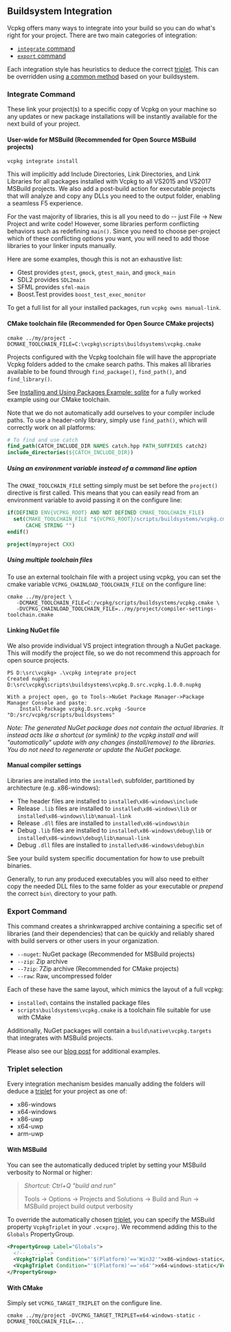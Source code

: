 ## Buildsystem Integration

Vcpkg offers many ways to integrate into your build so you can do what's right for your project. There are two main categories of integration:

- [`integrate` command](#integrate)
- [`export` command](#export)

Each integration style has heuristics to deduce the correct [triplet][]. This can be overridden using [a common method](#triplet-selection) based on your buildsystem.

<a name="integrate"></a>
### Integrate Command

These link your project(s) to a specific copy of Vcpkg on your machine so any updates or new package installations will be instantly available for the next build of your project.

<a name="user-wide-msbuild"></a>
#### User-wide for MSBuild (Recommended for Open Source MSBuild projects)
```no-highlight
vcpkg integrate install
```
This will implicitly add Include Directories, Link Directories, and Link Libraries for all packages installed with Vcpkg to all VS2015 and VS2017 MSBuild projects. We also add a post-build action for executable projects that will analyze and copy any DLLs you need to the output folder, enabling a seamless F5 experience.

For the vast majority of libraries, this is all you need to do -- just File -> New Project and write code! However, some libraries perform conflicting behaviors such as redefining `main()`. Since you need to choose per-project which of these conflicting options you want, you will need to add those libraries to your linker inputs manually.

Here are some examples, though this is not an exhaustive list:
- Gtest provides `gtest`, `gmock`, `gtest_main`, and `gmock_main`
- SDL2 provides `SDL2main`
- SFML provides `sfml-main`
- Boost.Test provides `boost_test_exec_monitor`

To get a full list for all your installed packages, run `vcpkg owns manual-link`.

#### CMake toolchain file (Recommended for Open Source CMake projects)
```no-highlight
cmake ../my/project -DCMAKE_TOOLCHAIN_FILE=C:\vcpkg\scripts\buildsystems\vcpkg.cmake
```
Projects configured with the Vcpkg toolchain file will have the appropriate Vcpkg folders added to the cmake search paths. This makes all libraries available to be found through `find_package()`, `find_path()`, and `find_library()`.

See [Installing and Using Packages Example: sqlite](../examples/installing-and-using-packages.md) for a fully worked example using our CMake toolchain.

Note that we do not automatically add ourselves to your compiler include paths. To use a header-only library, simply use `find_path()`, which will correctly work on all platforms:
```cmake
# To find and use catch
find_path(CATCH_INCLUDE_DIR NAMES catch.hpp PATH_SUFFIXES catch2)
include_directories(${CATCH_INCLUDE_DIR})
```

##### Using an environment variable instead of a command line option

The `CMAKE_TOOLCHAIN_FILE` setting simply must be set before the `project()` directive is first called. This means that you can easily read from an environment variable to avoid passing it on the configure line:

```cmake
if(DEFINED ENV{VCPKG_ROOT} AND NOT DEFINED CMAKE_TOOLCHAIN_FILE)
  set(CMAKE_TOOLCHAIN_FILE "${VCPKG_ROOT}/scripts/buildsystems/vcpkg.cmake"
      CACHE STRING "")
endif()

project(myproject CXX)
```

##### Using multiple toolchain files

To use an external toolchain file with a project using vcpkg, you can set the cmake variable `VCPKG_CHAINLOAD_TOOLCHAIN_FILE` on the configure line:
```no-highlight
cmake ../my/project \
   -DCMAKE_TOOLCHAIN_FILE=C:/vcpkg/scripts/buildsystems/vcpkg.cmake \
   -DVCPKG_CHAINLOAD_TOOLCHAIN_FILE=../my/project/compiler-settings-toolchain.cmake
```

#### Linking NuGet file

We also provide individual VS project integration through a NuGet package. This will modify the project file, so we do not recommend this approach for open source projects.
```no-highlight
PS D:\src\vcpkg> .\vcpkg integrate project
Created nupkg: D:\src\vcpkg\scripts\buildsystems\vcpkg.D.src.vcpkg.1.0.0.nupkg

With a project open, go to Tools->NuGet Package Manager->Package Manager Console and paste:
    Install-Package vcpkg.D.src.vcpkg -Source "D:/src/vcpkg/scripts/buildsystems"
```
*Note: The generated NuGet package does not contain the actual libraries. It instead acts like a shortcut (or symlink) to the vcpkg install and will "automatically" update with any changes (install/remove) to the libraries. You do not need to regenerate or update the NuGet package.*

#### Manual compiler settings

Libraries are installed into the `installed\` subfolder, partitioned by architecture (e.g. x86-windows):
* The header files are installed to `installed\x86-windows\include`
* Release `.lib` files are installed to `installed\x86-windows\lib` or `installed\x86-windows\lib\manual-link`
* Release `.dll` files are installed to `installed\x86-windows\bin`
* Debug `.lib` files are installed to `installed\x86-windows\debug\lib` or `installed\x86-windows\debug\lib\manual-link`
* Debug `.dll` files are installed to `installed\x86-windows\debug\bin`

See your build system specific documentation for how to use prebuilt binaries.

Generally, to run any produced executables you will also need to either copy the needed DLL files to the same folder as your executable or *prepend* the correct `bin\` directory to your path.

<a name="export"></a>
### Export Command
This command creates a shrinkwrapped archive containing a specific set of libraries (and their dependencies) that can be quickly and reliably shared with build servers or other users in your organization.

- `--nuget`: NuGet package (Recommended for MSBuild projects)
- `--zip`: Zip archive
- `--7zip`: 7Zip archive (Recommended for CMake projects)
- `--raw`: Raw, uncompressed folder

Each of these have the same layout, which mimics the layout of a full vcpkg:

- `installed\` contains the installed package files
- `scripts\buildsystems\vcpkg.cmake` is a toolchain file suitable for use with CMake

Additionally, NuGet packages will contain a `build\native\vcpkg.targets` that integrates with MSBuild projects.

Please also see our [blog post](https://blogs.msdn.microsoft.com/vcblog/2017/05/03/vcpkg-introducing-export-command/) for additional examples.

<a name="triplet-selection"></a>
### Triplet selection
Every integration mechanism besides manually adding the folders will deduce a [triplet][] for your project as one of:
- x86-windows
- x64-windows
- x86-uwp
- x64-uwp
- arm-uwp

#### With MSBuild
You can see the automatically deduced triplet by setting your MSBuild verbosity to Normal or higher:

> *Shortcut: Ctrl+Q "build and run"*
>
> Tools -> Options -> Projects and Solutions -> Build and Run -> MSBuild project build output verbosity

To override the automatically chosen [triplet][], you can specify the MSBuild property `VcpkgTriplet` in your `.vcxproj`. We recommend adding this to the `Globals` PropertyGroup.
```xml
<PropertyGroup Label="Globals">
  <!-- .... -->
  <VcpkgTriplet Condition="'$(Platform)'=='Win32'">x86-windows-static</VcpkgTriplet>
  <VcpkgTriplet Condition="'$(Platform)'=='x64'">x64-windows-static</VcpkgTriplet>
</PropertyGroup>
```

#### With CMake
Simply set `VCPKG_TARGET_TRIPLET` on the configure line.
```no-highlight
cmake ../my/project -DVCPKG_TARGET_TRIPLET=x64-windows-static -DCMAKE_TOOLCHAIN_FILE=...
```

[triplet]: triplets.md
